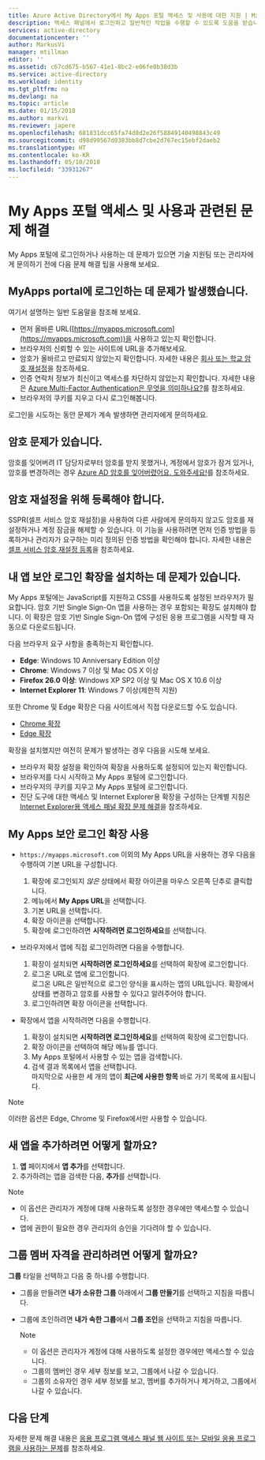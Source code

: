 ```yaml
---
title: Azure Active Directory에서 My Apps 포털 액세스 및 사용에 대한 지원 | Microsoft Docs
description: 액세스 패널에서 로그인하고 일반적인 작업을 수행할 수 있도록 도움을 받습니다.
services: active-directory
documentationcenter: ''
author: MarkusVi
manager: mtillman
editor: ''
ms.assetid: c67cd675-b567-41e1-8bc2-e06fe0b38d3b
ms.service: active-directory
ms.workload: identity
ms.tgt_pltfrm: na
ms.devlang: na
ms.topic: article
ms.date: 01/15/2018
ms.author: markvi
ms.reviewer: japere
ms.openlocfilehash: 681831dcc65fa74d8d2e26f58849140498843c49
ms.sourcegitcommit: d98d99567d0383bb8d7cbe2d767ec15ebf2daeb2
ms.translationtype: HT
ms.contentlocale: ko-KR
ms.lasthandoff: 05/10/2018
ms.locfileid: "33931267"
---
```

# <a name="troubleshoot-issues-with-accessing-and-using-the-my-apps-portal"></a>My Apps 포털 액세스 및 사용과 관련된 문제 해결

My Apps 포털에 로그인하거나 사용하는 데 문제가 있으면 기술 지원팀 또는 관리자에게 문의하기 전에 다음 문제 해결 팁을 사용해 보세요.

## <a name="i-am-having-trouble-signing-into-the-my-apps-portal"></a>MyApps portal에 로그인하는 데 문제가 발생했습니다.

여기서 설명하는 일반 도움말을 참조해 보세요.

- 먼저 올바른 URL([https://myapps.microsoft.com](https://myapps.microsoft.com))을 사용하고 있는지 확인합니다.
- 브라우저의 신뢰할 수 있는 사이트에 URL을 추가해보세요.
- 암호가 올바르고 만료되지 않았는지 확인합니다. 자세한 내용은 [회사 또는 학교 암호 재설정](active-directory-passwords-update-your-own-password.md)을 참조하세요.
- 인증 연락처 정보가 최신이고 액세스를 차단하지 않았는지 확인합니다. 자세한 내용은 [Azure Multi-Factor Authentication은 무엇을 의미하나요?](https://docs.microsoft.com/azure/multi-factor-authentication/end-user/multi-factor-authentication-end-user)를 참조하세요.
- 브라우저의 쿠키를 지우고 다시 로그인해봅니다.

로그인을 시도하는 동안 문제가 계속 발생하면 관리자에게 문의하세요.


## <a name="i-seem-to-be-having-password-issues"></a>암호 문제가 있습니다.

암호를 잊어버려 IT 담당자로부터 암호를 받지 못했거나, 계정에서 암호가 잠겨 있거나, 암호를 변경하려는 경우 [Azure AD 암호를 잊어버렸어요. 도와주세요!](active-directory-passwords-update-your-own-password.md)를 참조하세요.

## <a name="i-need-to-register-for-password-reset"></a>암호 재설정을 위해 등록해야 합니다.

SSPR(셀프 서비스 암호 재설정)을 사용하여 다른 사람에게 문의하지 않고도 암호를 재설정하거나 계정 잠금을 해제할 수 있습니다. 이 기능을 사용하려면 먼저 인증 방법을 등록하거나 관리자가 요구하는 미리 정의된 인증 방법을 확인해야 합니다. 자세한 내용은 [셀프 서비스 암호 재설정 등록](active-directory-passwords-reset-register.md)을 참조하세요.


## <a name="i-am-having-trouble-installing-the-my-apps-secure-sign-in-extension"></a>내 앱 보안 로그인 확장을 설치하는 데 문제가 있습니다.

My Apps 포털에는 JavaScript를 지원하고 CSS를 사용하도록 설정된 브라우저가 필요합니다. 암호 기반 Single Sign-On 앱을 사용하는 경우 포함되는 확장도 설치해야 합니다. 이 확장은 암호 기반 Single Sign-On 앱에 구성된 응용 프로그램을 시작할 때 자동으로 다운로드됩니다.

다음 브라우저 요구 사항을 충족하는지 확인합니다.
- **Edge**: Windows 10 Anniversary Edition 이상
- **Chrome**: Windows 7 이상 및 Mac OS X 이상
- **Firefox 26.0 이상**: Windows XP SP2 이상 및 Mac OS X 10.6 이상
- **Internet Explorer 11**: Windows 7 이상(제한적 지원)

또한 Chrome 및 Edge 확장은 다음 사이트에서 직접 다운로드할 수도 있습니다.

- [Chrome 확장](https://chrome.google.com/webstore/detail/access-panel-extension/ggjhpefgjjfobnfoldnjipclpcfbgbhl)
- [Edge 확장](https://www.microsoft.com/store/apps/9pc9sckkzk84)

확장을 설치했지만 여전히 문제가 발생하는 경우 다음을 시도해 보세요.

- 브라우저 확장 설정을 확인하여 확장을 사용하도록 설정되어 있는지 확인합니다.
- 브라우저를 다시 시작하고 My Apps 포털에 로그인합니다.
- 브라우저의 쿠키를 지우고 My Apps 포털에 로그인합니다.
- 진단 도구에 대한 액세스 및 Internet Explorer용 확장을 구성하는 단계별 지침은 [Internet Explorer용 액세스 패널 확장 문제 해결](https://docs.microsoft.com/azure/active-directory/active-directory-saas-ie-troubleshooting)을 참조하세요.

## <a name="use-the-my-apps-secure-sign-in-extension"></a>My Apps 보안 로그인 확장 사용
* `https://myapps.microsoft.com` 이외의 My Apps URL을 사용하는 경우 다음을 수행하여 기본 URL을 구성합니다.
   1. 확장에 로그인되지 *않은* 상태에서 확장 아이콘을 마우스 오른쪽 단추로 클릭합니다.
   2. 메뉴에서 **My Apps URL**을 선택합니다.
   3. 기본 URL을 선택합니다.
   4. 확장 아이콘을 선택합니다.
   5. 확장에 로그인하려면 **시작하려면 로그인하세요**를 선택합니다.

* 브라우저에서 앱에 직접 로그인하려면 다음을 수행합니다.
   1. 확장이 설치되면 **시작하려면 로그인하세요**를 선택하여 확장에 로그인합니다.
   2. 로그온 URL로 앱에 로그인합니다.  
       로그온 URL은 일반적으로 로그인 양식을 표시하는 앱의 URL입니다.
      확장에서 상태를 변경하고 암호를 사용할 수 있다고 알려주어야 합니다.
   3. 로그인하려면 확장 아이콘을 선택합니다.

* 확장에서 앱을 시작하려면 다음을 수행합니다.
   1. 확장이 설치되면 **시작하려면 로그인하세요**를 선택하여 확장에 로그인합니다.
   2. 확장 아이콘을 선택하여 해당 메뉴를 엽니다.
   3. My Apps 포털에서 사용할 수 있는 앱을 검색합니다.
   4. 검색 결과 목록에서 앱을 선택합니다.  
       마지막으로 사용한 세 개의 앱이 **최근에 사용한 항목** 바로 가기 목록에 표시됩니다.

> [!NOTE]
> 이러한 옵션은 Edge, Chrome 및 Firefox에서만 사용할 수 있습니다.

## <a name="how-do-i-add-a-new-app"></a>새 앱을 추가하려면 어떻게 할까요?

1.  **앱** 페이지에서 **앱 추가**를 선택합니다.
2.  추가하려는 앱을 검색한 다음, **추가**를 선택합니다.

   > [!NOTE]
   > * 이 옵션은 관리자가 계정에 대해 사용하도록 설정한 경우에만 액세스할 수 있습니다.
   > * 앱에 권한이 필요한 경우 관리자의 승인을 기다려야 할 수 있습니다.
   > 

## <a name="how-do-i-manage-my-group-memberships"></a>그룹 멤버 자격을 관리하려면 어떻게 할까요?

**그룹** 타일을 선택하고 다음 중 하나를 수행합니다. 
* 그룹을 만들려면 **내가 소유한 그룹** 아래에서 **그룹 만들기**를 선택하고 지침을 따릅니다.
* 그룹에 조인하려면 **내가 속한 그룹**에서 **그룹 조인**을 선택하고 지침을 따릅니다.

   > [!NOTE]
   > * 이 옵션은 관리자가 계정에 대해 사용하도록 설정한 경우에만 액세스할 수 있습니다.
   > * 그룹의 멤버인 경우 세부 정보를 보고, 그룹에서 나갈 수 있습니다.
   > * 그룹의 소유자인 경우 세부 정보를 보고, 멤버를 추가하거나 제거하고, 그룹에서 나갈 수 있습니다.
   >


## <a name="next-steps"></a>다음 단계

자세한 문제 해결 내용은 [응용 프로그램 액세스 패널 웹 사이트 또는 모바일 응용 프로그램을 사용하는 문제](active-directory-application-access-panel-content-map.md)를 참조하세요.

